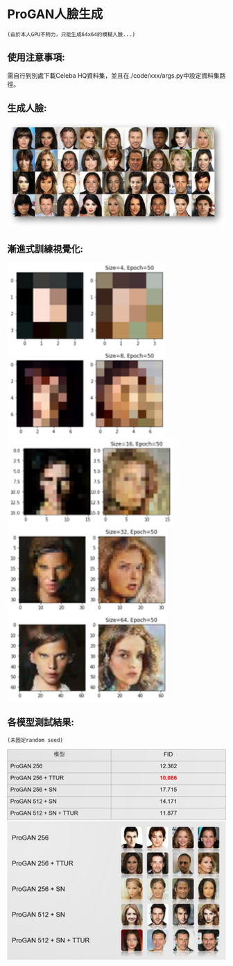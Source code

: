 # ProGAN人臉生成

`(由於本人GPU不夠力，只能生成64x64的模糊人臉...)`

## 使用注意事項:
需自行到別處下載Celeba HQ資料集，並且在./code/xxx/args.py中設定資料集路徑。

## 生成人臉:
![](./figures/faces.png)

## 漸進式訓練視覺化:
<img src="./figures/P1.png" height=200>  
<img src="./figures/P2.png" height=200>  
<img src="./figures/P3.png" height=200>  
<img src="./figures/P4.png" height=200>  
<img src="./figures/P5.png" height=200>  

## 各模型測試結果:
`(未固定random seed)`

![](./figures/exp.png)  
![](./figures/exp2.png)
